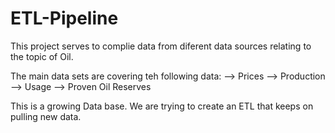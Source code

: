 # ETL-Pipeline

This project serves to complie data from diferent data sources relating to the topic of Oil.

The main data sets are covering teh following data:
 --> Prices
 --> Production
 --> Usage
 --> Proven Oil Reserves
 
 This is a growing Data base. We are trying to create an ETL that keeps on pulling new data.
 
 
